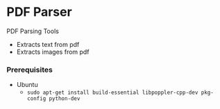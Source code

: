 # PDF Parser
PDF Parsing Tools
* Extracts text from pdf
* Extracts images from pdf


### Prerequisites
* Ubuntu
    - `sudo apt-get install build-essential libpoppler-cpp-dev pkg-config python-dev`
